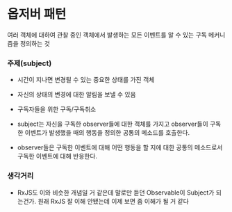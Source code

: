 # 옵저버 패턴

여러 객체에 대하여 관찰 중인 객체에서 발생하는 모든 이벤트를 알 수 있는 구독 메커니즘을 정의하는 것

### 주제(subject)

-   시간이 지나면 변경될 수 있는 중요한 상태를 가진 객체
-   자신의 상태의 변경에 대한 알림을 보낼 수 있음
-   구독자들을 위한 구독/구독취소

-   subject는 자신을 구독한 observer들에 대한 객체를 가지고 observer들이 구독한 이벤트가 발생했을 때의 행동을 정의한 공통의 메소드를 호출한다.
-   observer들은 구독한 이벤트에 대해 어떤 행동을 할 지에 대한 공통의 메소드로서 구독한 이벤트에 대해 반응한다.

### 생각거리

-   RxJS도 이와 비슷한 개념일 거 같은데 말로만 듣던 Observable이 Subject가 되는건가. 원래 RxJS 잘 이해 안됐는데 이제 보면 좀 이해가 될 거 같다

